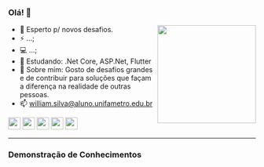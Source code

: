 ### Olá! 👋
<!--👨🏻‍💻 FullStack Developer 👨🏻‍💻-->  

<img align="right" height="200" src="https://github.com/rajput2107/rajput2107/blob/master/Assets/Developer.gif"/>

- 🚀 Esperto p/ novos desafios.   
- ⚡ ...;
- 💻 ...;  
- 📘 Estudando: .Net Core, ASP.Net, Flutter    
- 💬 Sobre mim: Gosto de desafios grandes e de contribuir para soluções que façam a diferença na realidade de outras pessoas.  
- 📫 william.silva@aluno.unifametro.edu.br   

<code><a href="https://dotnet.microsoft.com/download" target="_blank"><img height="25" src="https://www.vectorlogo.zone/logos/dotnet/dotnet-horizontal.svg"></a></code>
<code><a href="https://www.javascript.com/" target="_blank"><img height="25" src="https://www.vectorlogo.zone/logos/javascript/javascript-horizontal.svg"></a></code>
<code><a href="https://reactjs.org/" target="_blank"><img height="25" src="https://www.vectorlogo.zone/logos/reactjs/reactjs-ar21.svg"></a></code>
<code><a href="https://nodejs.org/en/" target="_blank"><img height="25" src="https://www.vectorlogo.zone/logos/visualstudio_code/visualstudio_code-ar21.svg"></a></code>
<code><a href="https://flutter.dev/" target="_blank"><img height="25" src="https://www.vectorlogo.zone/logos/flutterio/flutterio-ar21.svg"></a></code>
<!-- <code><img height="25" src="https://raw.githubusercontent.com/github/explore/80688e429a7d4ef2fca1e82350fe8e3517d3494d/topics/git/git.png"></code>
<code><img height="25" src="https://www.vectorlogo.zone/logos/php/php-ar21.svg"></code>
<code><img height="25" src="https://raw.githubusercontent.com/github/explore/80688e429a7d4ef2fca1e82350fe8e3517d3494d/topics/html/html.png"></code>
<code><img height="25" src="https://raw.githubusercontent.com/github/explore/80688e429a7d4ef2fca1e82350fe8e3517d3494d/topics/css/css.png"></code> -->

---


### Demonstração de Conhecimentos

<!-- - [Frontend em ReactJS: Upload de Imagens](https://github.com/raissaqueiroz/upload-images-webapp) 
- [Backend em NodeJS: API Restfull Upload de Imagens](https://github.com/raissaqueiroz/upload-images-api)
- [Frontend em ReactJS: Crud Básico de Clientes](https://github.com/raissaqueiroz/helpper-webapp) 
- [Backend em NodeJS: API Restfull Crud Básico de Clientes](https://github.com/raissaqueiroz/helpper-api)
- [Landing Page de Venda de Curso em Wordpress](https://github.com/raissaqueiroz/AirFLY)
- [Primeiro Site Desenvolvido na Vida (Responsivo sem Framework): HTML5+CSS3+JavaScript](https://github.com/raissaqueiroz/portfolio-fotografo)
- [Primeiro CRUD em PHP Procedural + Boostrap + MYSQLi + Boostrap](https://github.com/raissaqueiroz/sistemacrud)
- [Sistema de Agendamento de Salão de Beleza em PHP Procedural + Bootstrap](https://github.com/raissaqueiroz/semprebela)
- [Importador de Planilhas em CSV feito em PHP](https://github.com/raissaqueiroz/csv-import)
- [Backend NodeJS: API REST Cadastro e Aluguel de Casas](https://github.com/raissaqueiroz/devhouse-api)
- [Backend NodeJS: API REST Gerenciar Tarefas](https://github.com/raissaqueiroz/tasklist-api) -->

